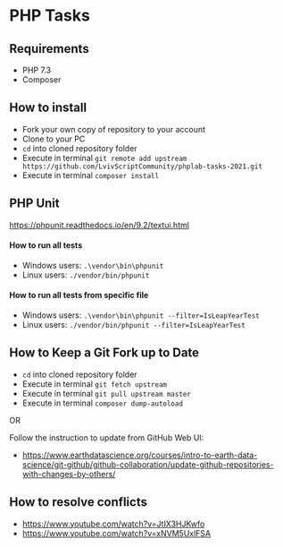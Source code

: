 # PHP Tasks

## Requirements

 * PHP 7.3
 * Composer

## How to install
 * Fork your own copy of repository to your account
 * Clone to your PC
 * `cd` into cloned repository folder
 * Execute in terminal `git remote add upstream https://github.com/LvivScriptCommunity/phplab-tasks-2021.git`
 * Execute in terminal `composer install`
 
## PHP Unit
https://phpunit.readthedocs.io/en/9.2/textui.html
 
#### How to run all tests
 * Windows users: `.\vendor\bin\phpunit`
 * Linux users: `./vendor/bin/phpunit`
 
#### How to run all tests from specific file
 * Windows users: `.\vendor\bin\phpunit --filter=IsLeapYearTest`
 * Linux users: `./vendor/bin/phpunit --filter=IsLeapYearTest`
 
## How to Keep a Git Fork up to Date
 * `cd` into cloned repository folder
 * Execute in terminal `git fetch upstream`
 * Execute in terminal `git pull upstream master`
 * Execute in terminal `composer dump-autoload`
 
OR

Follow the instruction to update from GitHub Web UI: 
 * https://www.earthdatascience.org/courses/intro-to-earth-data-science/git-github/github-collaboration/update-github-repositories-with-changes-by-others/

## How to resolve conflicts
 * https://www.youtube.com/watch?v=JtIX3HJKwfo
 * https://www.youtube.com/watch?v=xNVM5UxlFSA
